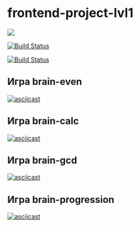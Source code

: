 # frontend-project-lvl1

<a href="https://codeclimate.com/github/codeclimate/codeclimate/maintainability"><img src="https://api.codeclimate.com/v1/badges/a99a88d28ad37a79dbf6/maintainability" /></a>

[![Build Status](https://travis-ci.com/travis-ci/travis-web.svg?branch=master)](https://travis-ci.com/travis-ci/travis-web)

[![Build Status](https://travis-ci.org/Evgenymir/frontend-project-lvl1.svg?branch=master)](https://travis-ci.org/Evgenymir/frontend-project-lvl1)

## Игра brain-even
[![asciicast](https://asciinema.org/a/YV3BBI10cZbPwpyZ0o1Jy8H84.svg)](https://asciinema.org/a/YV3BBI10cZbPwpyZ0o1Jy8H84)

## Игра brain-calc
[![asciicast](https://asciinema.org/a/NNTjANNRRKvzAkacHnhWGegpS.svg)](https://asciinema.org/a/NNTjANNRRKvzAkacHnhWGegpS)

## Игра brain-gcd
[![asciicast](https://asciinema.org/a/G1CCwyrQOrm6YDcfHdIUxeE2L.svg)](https://asciinema.org/a/G1CCwyrQOrm6YDcfHdIUxeE2L)

## Игра brain-progression
[![asciicast](https://asciinema.org/a/tKXBHFo830aprFL2arbvu06Vh.svg)](https://asciinema.org/a/tKXBHFo830aprFL2arbvu06Vh)